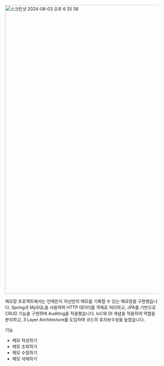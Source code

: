 <img width="944" alt="스크린샷 2024-08-03 오후 6 35 58" src="https://github.com/user-attachments/assets/706c1072-1ce4-4548-bb3d-cf8af2e8534b">

메모장 프로젝트에서는 언제든지 자신만의 메모를 기록할 수 있는 메모장을 구현했습니다. 
Spring과 MySQL을 사용하여 HTTP 데이터를 객체로 처리하고, JPA를 기반으로 CRUD 기능을 구현하며 Auditing을 적용했습니다. IoC와 DI 개념을 적용하여 역할을 분리하고, 3 Layer Architecture를 도입하여 코드의 유지보수성을 높였습니다. 

기능

- 메모 작성하기
- 메모 조회하기
- 메모 수정하기
- 메모 삭제하기
